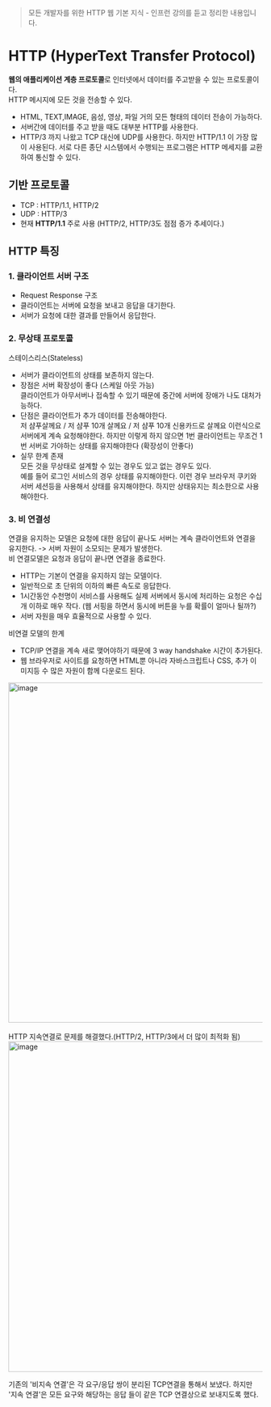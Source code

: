 > 모든 개발자를 위한 HTTP 웹 기본 지식 - 인프런 강의를 듣고 정리한 내용입니다.

# HTTP (HyperText Transfer Protocol)
**웹의 애플리케이션 계층 프로토콜**로 인터넷에서 데이터를 주고받을 수 있는 프로토콜이다. </br>
HTTP 메시지에 모든 것을 전송할 수 있다.
- HTML, TEXT,IMAGE, 음성, 영상, 파일 거의 모든 형태의 데이터 전송이 가능하다.
- 서버간에 데이터를 주고 받을 때도 대부분 HTTP를 사용한다.
- HTTP/3 까지 나왔고 TCP 대신에 UDP를 사용한다. 하지만 HTTP/1.1 이 가장 많이 사용된다.
서로 다른 종단 시스템에서 수행되는 프로그램은 HTTP 메세지를 교환하여 통신할 수 있다.

## 기반 프로토콜
- TCP : HTTP/1.1, HTTP/2
- UDP : HTTP/3
- 현재 **HTTP/1.1** 주로 사용 (HTTP/2, HTTP/3도 점점 증가 추세이다.)

## HTTP 특징
### 1. 클라이언트 서버 구조
- Request Response 구조
- 클라이언트는 서버에 요청을 보내고 응답을 대기한다.
- 서버가 요청에 대한 결과를 만들어서 응답한다.
  
### 2. 무상태 프로토콜
스테이스리스(Stateless)
- 서버가 클라이언트의 상태를 보존하지 않는다.
- 장점은 서버 확장성이 좋다 (스케일 아웃 가능) </br>
  클라이언트가 아무서버나 접속할 수 있기 때문에 중간에 서버에 장애가 나도 대처가능하다.
- 단점은 클라이언트가 추가 데이터를 전송해야한다. </br>
  저 샴푸살께요 / 저 샴푸 10개 살께요 / 저 샴푸 10개 신용카드로 살께요 이런식으로 서버에게 계속 요청해야한다.
  하지만 이렇게 하지 않으면 1번 클라이언트는 무조건 1번 서버로 가야하는 상태를 유지해야한다 (확장성이 안좋다)
- 실무 한계 존재 </br>
  모든 것을 무상태로 설계할 수 있는 경우도 있고 없는 경우도 있다.</br>
  예를 들어 로그인 서비스의 경우 상태를 유지해야한다. 이런 경우 브라우저 쿠키와 서버 세션등을 사용해서 상태를 유지해야한다. 하지만 상태유지는 최소한으로 사용해야한다.

### 3. 비 연결성
연결을 유지하는 모델은 요청에 대한 응답이 끝나도 서버는 계속 클라이언트와 연결을 유지한다. -> 서버 자원이 소모되는 문제가 발생한다. </br>
비 연결모델은 요청과 응답이 끝나면 연결을 종료한다.

- HTTP는 기본이 연결을 유지하지 않는 모델이다.
- 일반적으로 초 단위의 이하의 빠른 속도로 응답한다.
- 1시간동안 수천명이 서비스를 사용해도 실제 서버에서 동시에 처리하는 요청은 수십개 이하로 매우 작다. (웹 서핑을 하면서 동시에 버튼을 누를 확률이 얼마나 될까?)
- 서버 자원을 매우 효율적으로 사용할 수 있다.
  
비연결 모델의 한계
- TCP/IP 연결을 계속 새로 맺어야하기 때문에 3 way handshake 시간이 추가된다. </br>
- 웹 브라우저로 사이트를 요청하면 HTML뿐 아니라 자바스크립트나 CSS, 추가 이미지등 수 많은 자원이 함께 다운로드 된다. </br>
<img width="673" alt="image" src="https://github.com/soyeong125/TIL/assets/57309311/d636e13e-7257-49f4-9338-a4f2d2a71c77">
</br>
</br>
HTTP 지속연결로 문제를 해결했다.(HTTP/2, HTTP/3에서 더 많이 최적화 됨) </br>
<img width="654" alt="image" src="https://github.com/soyeong125/TIL/assets/57309311/53d6e2f3-d5e2-4192-b6b6-e0bf0e464d17">

기존의 '비지속 연결'은 각 요구/응답 쌍이 분리된 TCP연결을 통해서 보냈다. 하지만 '지속 연결'은 모든 요구와 해당하는 응답
들이 같은 TCP 연결상으로 보내지도록 했다.

